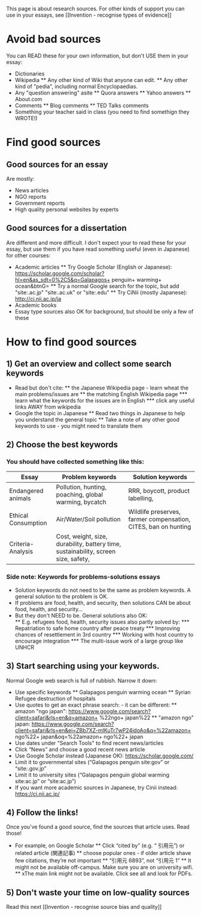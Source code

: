 This page is about research sources. For other kinds of support you can use in your essays, see [[Invention - recognise types of evidence]]

# Avoid bad sources
You can READ these for your own information, but don't USE them in your essay:
* Dictionaries
* Wikipedia
** Any other kind of Wiki that anyone can edit. 
** Any other kind of "pedia", including normal Encyclopaedias. 
* Any "question answering" asite
** Quora answers
** Yahoo answers
** About.com
* Comments 
** Blog comments
** TED Talks comments
* Something your teacher said in class (you need to find somethign they WROTE!)


# Find good sources
## Good sources for an essay
Are mostly:
* News articles
* NGO reports
* Government reports
* High quality personal websites by experts

## Good sources for a dissertation
Are different and more difficult. 
I don't expect your to read these for your essay, but use them if you have read something useful (even in Japanese) for other courses:
* Academic articles
** Try Google Scholar (English or Japanese): https://scholar.google.com/scholar?hl=en&as_sdt=0%2C5&q=Galapagos+ penguin+ warming+ ocean&btnG=
** Try a normal Google search for the topic, but add "site:.ac.jp" "site:.ac.uk" or "site:.edu"
** Try CiNii (mostly Japanese): http://ci.nii.ac.jp/ja
* Academic books
* Essay type sources also OK for background, but should be only a few of these


# How to find good sources
## 1) Get an overview and collect some search keywords
* Read but don't cite:
** the Japanese Wikipedia page - learn wheat the main problems/issues are
** the matching English Wikipedia page
*** learn what the keywords for the issues are in English
*** click any useful links AWAY from wikipedia
* Google the topic in Japanese
** Read two things in Japanese to help you understand the general topic
** Take a note of any other good keywords to use - you might need to translate them


## 2) Choose the best keywords
### You should have collected something like this:

Essay               |Problem keywords                                       |Solution keywords                          
--------------------|-------------------                                    |------------------- 
Endangered animals  |Pollution, hunting, poaching, global warming, bycatch  |RRR, boycott, product labelling,                                  
Ethical Consumption |Air/Water/Soil pollution                               |Wildlife preserves, farmer compensation, CITES, ban on hunting                              
Criteria-Analysis   |Cost, weight, size, durability, battery time, sustainability, screen size, safety,                         

### Side note:  Keywords for problems-solutions essays
* Solution keywords do not need to be the same as problem keywords. A general solution to the problem is OK. 
* If problems are  food, health, and security, then solutions CAN be about food, health, and security...
* But they don't NEED to be. General solutions  also OK:  
** E.g. refugees food, health, security  issues also partly solved by:
*** Repatriation to safe home country after peace treaty
*** Improving chances of resettlement in 3rd country
*** Working with host country to encourage integration
*** The multi-issue work of a large group like UNHCR

## 3) Start searching using your keywords. 
Normal Google web search is full of rubbish. Narrow it down:
* Use specific keywords
** Galapagos penguin warming ocean
** Syrian Refugee destruction of hospitals
* Use quotes to get an exact phrase search: - it can be different: 
** amazon "ngo japan": https://www.google.com/search?client=safari&rls=en&q=amazon+ %22ngo+ japan%22
** "amazon ngo" japan: https://www.google.com/search?client=safari&rls=en&ei=ZBb7XZ-mIKuTr7wP24idoAo&q=%22amazon+ ngo%22+ japan&oq=%22amazon+ ngo%22+ japan
* Use dates under "Search Tools" to find recent news/articles
* Click “News” and choose a good recent news article
* Use Google Scholar instead (Japanese OK): https://scholar.google.com/
* Limit it to governmental sites (“Galapagos penguin site:gov” or “site:.gov.jp”
* Limit it to university sites (“Galapagos penguin global warming site:ac.jp” or “site:ac.jp”)
* If you want more academic sources in Japanese, try Cinii instead: https://ci.nii.ac.jp/

## 4) Follow the links!
Once you’ve found a good source, find the sources that article uses. Read those!
* For example, on Google Scholar
** Click “cited by” (e.g. “ 引用元”) or related article (関連記事)
** choose popular ones - if older article shave few citations, they’re not important
** “引用元 6893”, not “引用元 1”
** It might not be available off-campus. Make sure you are on university wifi.
** xThe main link might not be available. Click see all and look for PDFs. 

## 5) Don't waste your time on low-quality sources
Read this next [[Invention - recognise source bias and quality]]




